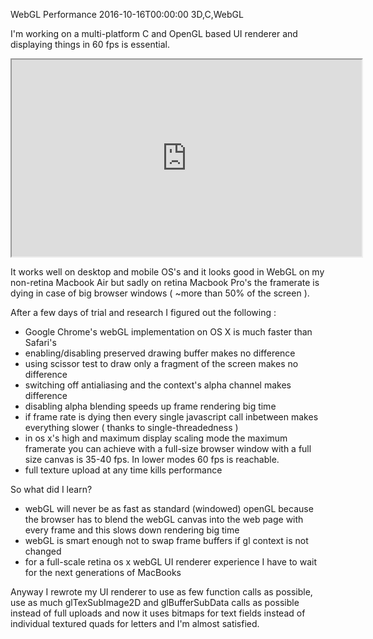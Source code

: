 WebGL Performance
2016-10-16T00:00:00
3D,C,WebGL

I'm working on a multi-platform C and OpenGL based UI renderer and displaying things in 60 fps is essential. 

<iframe width="560" height="315" src="https://www.youtube.com/embed/LEnWsJc9S-o" allow="fullscreen"></iframe>

It works well on desktop and mobile OS's and it looks good in WebGL on my non-retina Macbook Air but sadly on retina Macbook Pro's the framerate is dying in case of big browser windows ( ~more than 50% of the screen ).

After a few days of trial and research I figured out the following :

- Google Chrome's webGL implementation on OS X is much faster than Safari's
- enabling/disabling preserved drawing buffer makes no difference
- using scissor test to draw only a fragment of the screen makes no difference
- switching off antialiasing and the context's alpha channel makes difference
- disabling alpha blending speeds up frame rendering big time
- if frame rate is dying then every single javascript call inbetween makes everything slower ( thanks to single-threadedness )
- in os x's high and maximum display scaling mode the maximum framerate you can achieve with a full-size browser window with a full size canvas is 35-40 fps. In lower modes 60 fps is reachable.
- full texture upload at any time kills performance

So what did I learn?

- webGL will never be as fast as standard (windowed) openGL because the browser has to blend the webGL canvas into the web page with every frame and this slows down rendering big time 
- webGL is smart enough not to swap frame buffers if gl context is not changed 
- for a full-scale retina os x webGL UI renderer experience I have to wait for the next generations of MacBooks 

Anyway I rewrote my UI renderer to use as few function calls as possible, use as much glTexSubImage2D and glBufferSubData calls as possible instead of full uploads and now it uses bitmaps for text fields instead of individual textured quads for letters and I'm almost satisfied.